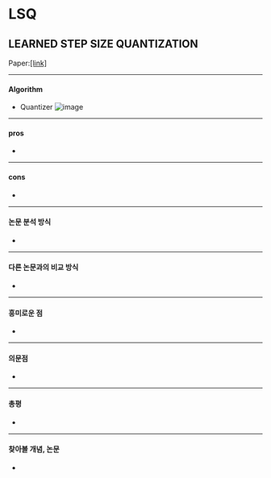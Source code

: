 # LSQ
## LEARNED STEP SIZE QUANTIZATION
Paper:[[link]](https://https://openreview.net/forum?id=rkgO66VKDS)



- - -
#### Algorithm
- Quantizer
![image](https://user-images.githubusercontent.com/49312486/129680626-7103f585-9910-4cad-8ea7-befccf55e0f4.png)

- - -
#### pros
- 
- - -
#### cons
- 
- - -
#### 논문 분석 방식
- 
- - -
#### 다른 논문과의 비교 방식
- 
- - -
#### 흥미로운 점
-
- - -
#### 의문점
- 
- - -
#### 총평
- 
- - -
#### 찾아볼 개념, 논문
-   

